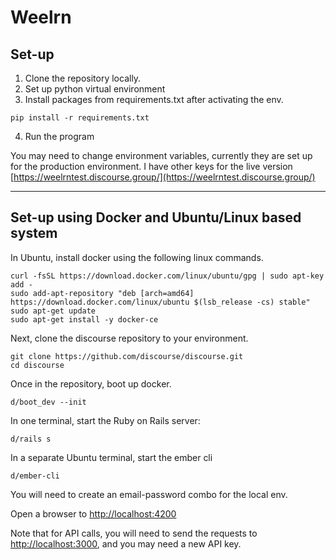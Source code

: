 # Weelrn

## Set-up
1. Clone the repository locally.
2. Set up python virtual environment
3. Install packages from requirements.txt after activating the env.
```
pip install -r requirements.txt
```
4. Run the program

You may need to change environment variables, currently they are set up for the production environment. I have other keys for the live version [https://weelrntest.discourse.group/](https://weelrntest.discourse.group/)

---
## Set-up using Docker and Ubuntu/Linux based system
In Ubuntu, install docker using the following linux commands.
```
curl -fsSL https://download.docker.com/linux/ubuntu/gpg | sudo apt-key add -
sudo add-apt-repository "deb [arch=amd64] https://download.docker.com/linux/ubuntu $(lsb_release -cs) stable"
sudo apt-get update
sudo apt-get install -y docker-ce
```

Next, clone the discourse repository to your environment.
```
git clone https://github.com/discourse/discourse.git
cd discourse
```

Once in the repository, boot up docker.
```
d/boot_dev --init
```

In one terminal, start the Ruby on Rails server:
```
d/rails s
```

In a separate Ubuntu terminal, start the ember cli
```
d/ember-cli
```
You will need to create an email-password combo for the local env.

Open a browser to [http://localhost:4200](http://localhost:4200)

Note that for API calls, you will need to send the requests to [http://localhost:3000](http://localhost:3000), and you may need a new API key.

